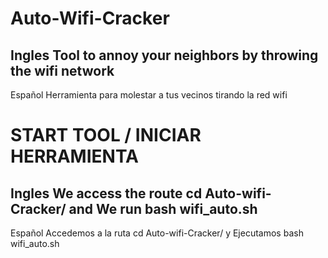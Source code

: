 # Auto-Wifi-Cracker
Ingles Tool to annoy your neighbors by throwing the wifi network
---------------------------------------------------------------------
Español Herramienta para molestar a tus vecinos tirando la red wifi 

# START TOOL / INICIAR HERRAMIENTA
Ingles We access the route cd Auto-wifi-Cracker/ and We run bash wifi_auto.sh
----------------------------------------------------------------------
Español Accedemos a la ruta cd Auto-wifi-Cracker/ y Ejecutamos bash wifi_auto.sh
